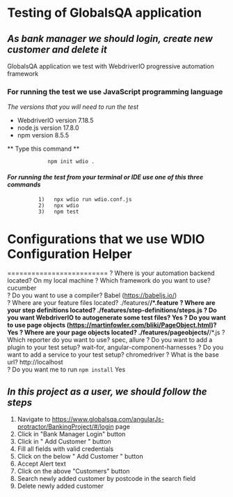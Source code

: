 # Testing of GlobalsQA application
## _As bank manager we should login, create new customer and delete it_

GlobalsQA application we test with WebdriverIO progressive automation framework

### For running the test  we use JavaScript programming language

_The versions that you will need to run the test_
- WebdriverIO version 7.18.5
- node.js version 17.8.0
- npm version 8.5.5

** Type this command **

                 npm init wdio .
                 
#### _For running the test from your terminal or IDE use one of this three commands_

              1)   npx wdio run wdio.conf.js
              2)   npx wdio
              3)   npm test


Configurations that we use
WDIO Configuration Helper
=========================
=========================
? Where is your automation backend located? On my local machine
? Which framework do you want to use? cucumber   
? Do you want to use a compiler? Babel (https://babeljs.io/)      
? Where are your feature files located? ./features/**/*.feature
? Where are your step definitions located? ./features/step-definitions/steps.js
? Do you want WebdriverIO to autogenerate some test files? Yes
? Do you want to use page objects (https://martinfowler.com/bliki/PageObject.html)? Yes
? Where are your page objects located? ./features/pageobjects/**/*.js
? Which reporter do you want to use? spec, allure
? Do you want to add a plugin to your test setup? wait-for, angular-component-harnesses
? Do you want to add a service to your test setup? chromedriver
? What is the base url? http://localhost    
? Do you want me to run `npm install` Yes


## _In this project as a user, we should follow the steps_
1. Navigate to https://www.globalsqa.com/angularJs-protractor/BankingProject/#/login page
2. Click in "Bank Manager Login"  button
3. Click in " Add Customer " button
4. Fill all fields with valid credentials
5. Click on the  below " Add Customer " button
6. Accept Alert text
7. Click on the above "Customers" button
8. Search newly added customer by postcode in the search field
9. Delete newly added customer
